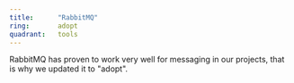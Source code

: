 ```yaml
---
title:      "RabbitMQ"
ring:       adopt
quadrant:   tools
---
```


RabbitMQ has proven to work very well for messaging in our projects, that is why we updated it to "adopt". 
